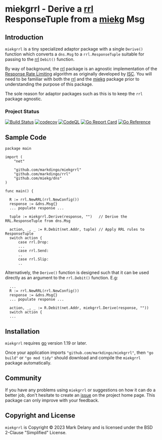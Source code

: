 # miekgrrl - Derive a [rrl](https://github.com/markdingo/rrl) ResponseTuple from a [miekg](https://github.com/miekg/dns) Msg

## Introduction

`miekgrrl` is a tiny specialized adaptor package with a single `Derive()` function which
converts a `dns.Msg` to a `rrl.ResponseTuple` suitable for passing to
the [rrl](https://github.com/markdingo/rrl) `Debit()` function.

By way of background, the [rrl](https://github.com/markdingo/rrl) package is an agnostic
implementation of the [Response Rate Limiting](https://kb.isc.org/docs/aa-01148) algorithm
as originally developed by [ISC](https://www.isc.org). You will need to be familiar with
both the [rrl](https://github.com/markdingo/rrl) and the
[miekg](https://github.com/miekg/dns) package prior to understanding the purpose of this
package.

The sole reason for adaptor packages such as this is to keep the `rrl` package agnostic.

### Project Status

[![Build Status](https://github.com/markdingo/miekgrrl/actions/workflows/go.yml/badge.svg)](https://github.com/markdingo/miekgrrl/actions/workflows/go.yml)
[![codecov](https://codecov.io/gh/markdingo/miekgrrl/branch/main/graph/badge.svg?token=211OVOI2AV)](https://codecov.io/gh/markdingo/rrl)
[![CodeQL](https://github.com/markdingo/miekgrrl/actions/workflows/codeql-analysis.yml/badge.svg)](https://github.com/markdingo/miekgrrl/actions/workflows/codeql-analysis.yml)
[![Go Report Card](https://goreportcard.com/badge/github.com/markdingo/miekgrrl)](https://goreportcard.com/report/github.com/markdingo/miekgrrl)
[![Go Reference](https://pkg.go.dev/badge/github.com/markdingo/miekgrrl.svg)](https://pkg.go.dev/github.com/markdingo/miekgrrl)

## Sample Code

    package main

    import (
        "net"

        "github.com/markdingo/miekgrrl"
        "github.com/markdingo/rrl"
        "github.com/miekg/dns"
    )

    func main() {

      R := rrl.NewRRL(rrl.NewConfig())
      response := &dns.Msg{}
      ... populate response ...

      tuple := miekgrrl.Derive(response, "")   // Derive the RRL.ResponseTuple from dns.Msg

      action, _, _ := R.Debit(net.Addr, tuple) // Apply RRL rules to ResponseTuple
      switch action {
          case rrl.Drop:
          ...
          case rrl.Send:
          ..
          case rrl.Slip:
          ..


Alternatively, the `Derive()` function is designed such that it can be used directly as an
argument to the `rrl.Debit()` function. E.g:

      ...
      R := rrl.NewRRL(rrl.NewConfig())
      response := &dns.Msg{}
      ... populate response ...

      action, _, _ := R.Debit(net.Addr, miekgrrl.Derive(response, ""))
      switch action {
      ...

## Installation

`miekgrrl` requires [go](https://golang.org) version 1.19 or later.

Once your application imports `"github.com/markdingo/miekgrrl"`, then `"go build"` or `"go
mod tidy"` should download and compile the `miekgrrl` package automatically.

## Community

If you have any problems using `miekgrrl` or suggestions on how it can do a better job,
don't hesitate to create an [issue](https://github.com/markdingo/miekgrrl/issues) on the
project home page.
This package can only improve with your feedback.

## Copyright and License

`miekgrrl` is Copyright :copyright: 2023 Mark Delany and is licensed under the BSD
2-Clause "Simplified" License.
